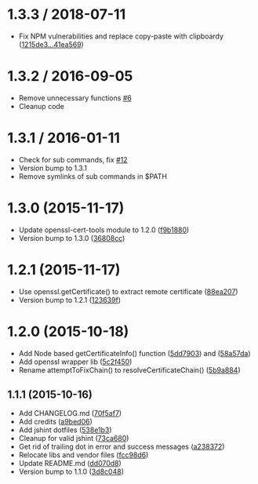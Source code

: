 1.3.3 / 2018-07-11
==================

  * Fix NPM vulnerabilities and replace copy-paste with clipboardy ([1215de3...41ea569](https://github.com/frdmn/tlstools/compare/1215de3...41ea569))

1.3.2 / 2016-09-05
==================

  * Remove unnecessary functions [#6](https://github.com/frdmn/tlstools/issues/6)
  * Cleanup code

1.3.1 / 2016-01-11
==================

  * Check for sub commands, fix [#12](https://github.com/frdmn/tlstools/issues/12)
  * Version bump to 1.3.1
  * Remove symlinks of sub commands in $PATH

<a name="1.3.0"></a>
# 1.3.0 (2015-11-17)

* Update openssl-cert-tools module to 1.2.0 ([f9b1880](https://github.com/frdmn/tlstools/commit/f9b1880))
* Version bump to 1.3.0 ([36808cc](https://github.com/frdmn/tlstools/commit/36808cc))

<a name="1.2.1"></a>
# 1.2.1 (2015-11-17)

* Use openssl.getCertificate() to extract remote certificate ([88ea207](https://github.com/frdmn/tlstools/commit/88ea207))
* Version bump to 1.2.1 ([123639f](https://github.com/frdmn/tlstools/commit/123639f))

<a name="1.2.0"></a>
# 1.2.0 (2015-10-18)

* Add Node based getCertificateInfo() function ([5dd7903](https://github.com/frdmn/tlstools/commit/5dd7903)) and ([58a57da](https://github.com/frdmn/tlstools/commit/58a57da))
* Add openssl wrapper lib ([5c2f450](https://github.com/frdmn/tlstools/commit/5c2f450))
* Rename attemptToFixChain() to resolveCertificateChain() ([5b9a884](https://github.com/frdmn/tlstools/commit/5b9a884))

<a name="1.1.1"></a>
## 1.1.1 (2015-10-16)

* Add CHANGELOG.md ([70f5af7](https://github.com/frdmn/tlstools/commit/70f5af7))
* Add credits ([a9bed06](https://github.com/frdmn/tlstools/commit/a9bed06))
* Add jshint dotfiles ([538e1b3](https://github.com/frdmn/tlstools/commit/538e1b3))
* Cleanup for valid jshint ([73ca680](https://github.com/frdmn/tlstools/commit/73ca680))
* Get rid of trailing dot in error and success messages ([a238372](https://github.com/frdmn/tlstools/commit/a238372))
* Relocate libs and vendor files ([fcc98d6](https://github.com/frdmn/tlstools/commit/fcc98d6))
* Update README.md ([dd070d8](https://github.com/frdmn/tlstools/commit/dd070d8))
* Version bump to 1.1.0 ([3d8c048](https://github.com/frdmn/tlstools/commit/3d8c048))
